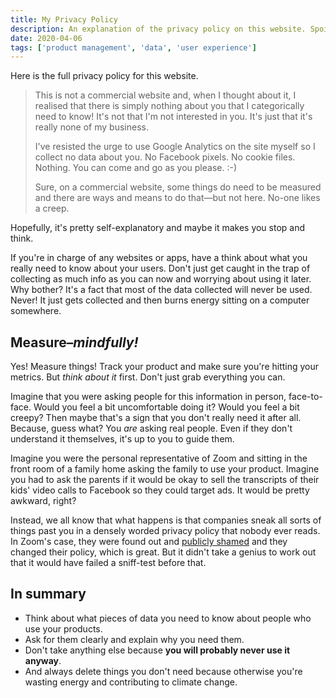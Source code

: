 ```yaml
---
title: My Privacy Policy
description: An explanation of the privacy policy on this website. Spoiler alert—it's very short.
date: 2020-04-06
tags: ['product management', 'data', 'user experience']
---
```


Here is the full privacy policy for this website.

> This is not a commercial website and, when I thought about it, I realised that there is simply nothing about you that I categorically need to know! It's not that I'm not interested in you. It's just that it's really none of my business.
> 
> I've resisted the urge to use Google Analytics on the site myself so I collect no data about you. No Facebook pixels. No cookie files. Nothing. You can come and go as you please. :-)
> 
> Sure, on a commercial website, some things do need to be measured and there are ways and means to do that—but not here. No-one likes a creep.

Hopefully, it's pretty self-explanatory and maybe it makes you stop and think.

If you're in charge of any websites or apps, have a think about what you really need to know about your users. Don't just get caught in the trap of collecting as much info as you can now and worrying about using it later. Why bother? It's a fact that most of the data collected will never be used. Never! It just gets collected and then burns energy sitting on a computer somewhere.

## Measure–_mindfully!_
Yes! Measure things! Track your product and make sure you're hitting your metrics. But _think about it_ first. Don't just grab everything you can.

Imagine that you were asking people for this information in person, face-to-face. Would you feel a bit uncomfortable doing it? Would you feel a bit creepy? Then maybe that's a sign that you don't really need it after all. Because, guess what? You _are_ asking real people. Even if they don't understand it themselves, it's up to you to guide them.

Imagine you were the personal representative of Zoom and sitting in the front room of a family home asking the family to use your product. Imagine you had to ask the parents if it would be okay to sell the transcripts of their kids' video calls to Facebook so they could target ads. It would be pretty awkward, right? 

Instead, we all know that what happens is that companies sneak all sorts of things past you in a densely worded privacy policy that nobody ever reads. In Zoom's case, they were found out and [publicly shamed](https://www.independent.co.uk/life-style/gadgets-and-tech/news/zoom-privacy-data-facebook-video-chat-app-lawsuit-a9438376.html) and they changed their policy, which is great. But it didn't take a genius to work out that it would have failed a sniff-test before that.

## In summary

- Think about what pieces of data you need to know about people who use your products.
- Ask for them clearly and explain why you need them.
- Don't take anything else because **you will probably never use it anyway**.
- And always delete things you don't need because otherwise you're wasting energy and contributing to climate change.
